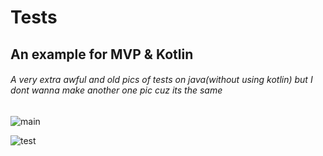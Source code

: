 # Tests

## An example for MVP &amp; Kotlin



###### A very extra awful and old pics of tests on java(without using kotlin) but I dont wanna make another one pic cuz its the same
![main](https://pp.userapi.com/c846120/v846120443/17ebea/2YZ8HA_Ucag.jpg)

![test](https://pp.userapi.com/c849224/v849224443/10df62/_y17bs_Ztm4.jpg)
